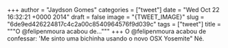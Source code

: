 
+++
author = "Jaydson Gomes"
categories = ["tweet"]
date = "Wed Oct 22 16:32:21 +0000 2014"
draft = false
image = "{TWEET_IMAGE}"
slug = "6de9ed426224817c4c2a00c8540964576f9d039c"
tags = ["tweet"]
title = """O @felipenmoura acabou de..."""
+++
O @felipenmoura acabou de confessar: 'Me sinto uma bichinha usando o novo OSX Yosemite" Né.
